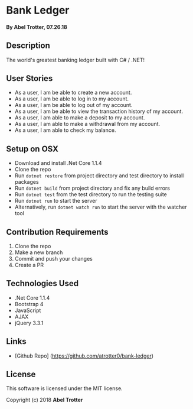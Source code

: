 # Bank Ledger

#### By Abel Trotter, 07.26.18

## Description

The world's greatest banking ledger built with C# / .NET!

## User Stories

* As a user, I am be able to create a new account.
* As a user, I am be able to log in to my account.
* As a user, I am be able to log out of my account.
* As a user, I am be able to view the transaction history of my account.
* As a user, I am able to make a deposit to my account.
* As a user, I am able to make a withdrawal from my account.
* As a user, I am able to check my balance.

## Setup on OSX

* Download and install .Net Core 1.1.4
* Clone the repo
* Run `dotnet restore` from project directory and test directory to install packages
* Run `dotnet build` from project directory and fix any build errors
* Run `dotnet test` from the test directory to run the testing suite
* Run `dotnet run` to start the server
* Alternatively, run `dotnet watch run` to start the server with the watcher tool

## Contribution Requirements

1. Clone the repo
1. Make a new branch
1. Commit and push your changes
1. Create a PR

## Technologies Used

* .Net Core 1.1.4
* Bootstrap 4
* JavaScript
* AJAX
* jQuery 3.3.1

## Links

* [Github Repo] (https://github.com/atrotter0/bank-ledger)

## License

This software is licensed under the MIT license.

Copyright (c) 2018 **Abel Trotter**
